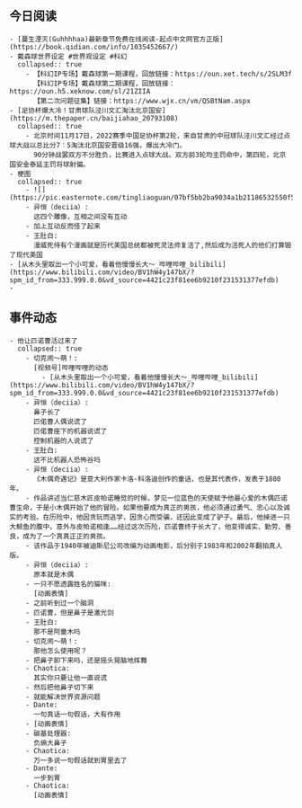## 今日阅读
	- [蔓生湮灭(Guhhhhaa)最新章节免费在线阅读-起点中文网官方正版](https://book.qidian.com/info/1035452667/)
	- 戴森球世界设定 #世界观设定 #科幻
	  collapsed:: true
		- 【科幻IP专场】戴森球第一期课程，回放链接：https://oun.xet.tech/s/2SLM3f
		  【科幻IP专场】戴森球第二期课程，回放链接：https://oun.h5.xeknow.com/sl/21ZIIA
		  【第二次问题征集】链接：https://www.wjx.cn/vm/QSBtNam.aspx
	- [足协杯爆大冷！甘肃球队泾川文汇淘汰北京国安](https://m.thepaper.cn/baijiahao_20793108)
	  collapsed:: true
		- 北京时间11月17日，2022赛季中国足协杯第2轮，来自甘肃的中冠球队泾川文汇经过点球大战以总比分7︰5淘汰北京国安晋级16强，爆出大冷门。
		  90分钟战罢双方不分胜负，比赛进入点球大战。双方前3轮均主罚命中，第四轮，北京国安金泰延主罚将球射偏。
	- 梗图
	  collapsed:: true
		- ![](https://pic.easternote.com/tingliaoguan/07bf5bb2ba9034a1b21186532550f5f.jpg)
		- 异恒（deciia）:
		  这四个雕像，互相之间没有互动
		- 加上互动反而怪了起来
		- 王肚白:
		  漫威死侍有个漫画就是历代美国总统都被死灵法师复活了,然后成为活死人的他们打算毁了现代美国
	- [从木头里取出一个小可爱，看着他慢慢长大～_哔哩哔哩_bilibili](https://www.bilibili.com/video/BV1hW4y147bX/?spm_id_from=333.999.0.0&vd_source=4421c23f81ee6b9210f231531377efdb)
	-
## 事件动态
	- 他让匹诺曹活过来了
	  collapsed:: true
		- 切克闹～萌！:
		  [视频号]哔哩哔哩的动态
			- [从木头里取出一个小可爱，看着他慢慢长大～_哔哩哔哩_bilibili](https://www.bilibili.com/video/BV1hW4y147bX/?spm_id_from=333.999.0.0&vd_source=4421c23f81ee6b9210f231531377efdb)
		- 异恒（deciia）:
		  鼻子长了
		  匹偌曹人偶说谎了
		  匹偌曹座下的机器说谎了
		  控制机器的人说谎了
		- 王肚白:
		  这不比机器人恐怖谷吗
		- 异恒（deciia）:
		  《木偶奇遇记》是意大利作家卡洛·科洛迪创作的童话，也是其代表作，发表于1880年。
		- 作品讲述当仁慈木匠皮帕诺睡觉的时候，梦见一位蓝色的天使赋予他最心爱的木偶匹诺曹生命，于是小木偶开始了他的冒险。如果他要成为真正的男孩，他必须通过勇气、忠心以及诚实的考验。在历险中，他因贪玩而逃学，因贪心而受骗，还因此变成了驴子。最后，他掉进一只大鲸鱼的腹中，意外与皮帕诺相逢……经过这次历险，匹诺曹终于长大了，他变得诚实、勤劳、善良，成为了一个真真正正的男孩。
		- 该作品于1940年被迪斯尼公司改编为动画电影，后分别于1983年和2002年翻拍真人版。
		- 异恒（deciia）:
		  原本就是木偶
		- 一只不愿透露姓名的猫咪:
		  [动画表情]
		- 之前听到过一个脑洞
		- 匹诺曹，但是鼻子是激光剑
		- 王肚白:
		  那不是阿童木吗
		- 切克闹～萌！:
		  那他怎么使用呢？
		- 把鼻子卸下来吗，还是摇头晃脑地挥舞
		- Chaotica:
		  其实你只要让他一直说谎
		- 然后把他鼻子切下来
		- 就能解决世界资源问题
		- Dante:
		  一句真话一句假话，大有作用
		- [动画表情]
		- 碳基处理器:
		  负熵大鼻子
		- Chaotica:
		  万一多说一句假话就到胃里去了
		- Dante:
		  一步到胃
		- Chaotica:
		  [动画表情]